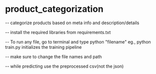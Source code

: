 # product_categorization
  -- categorize products based on meta info and description/details

 -- install the required libraries from requirements.txt

 -- To run any file, go to terminal and type python "filename"
   eg., python train.py initializes the training pipeline

 -- make sure to change the file names and path

 -- while predicting use the preprocessed csv(not the json)



